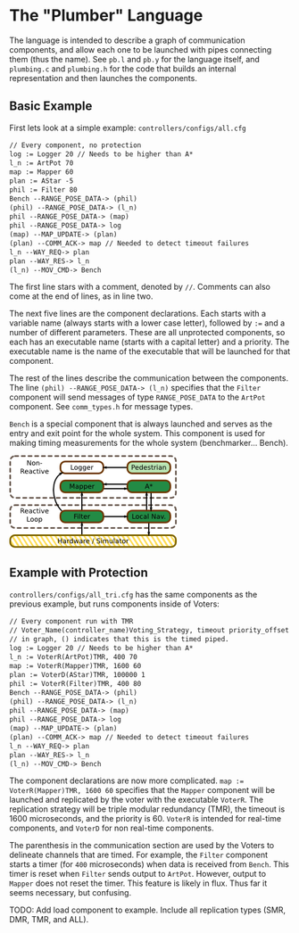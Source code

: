 # The "Plumber" Language

The language is intended to describe a graph of communication components, and allow each one to be launched with pipes connecting them (thus the name). See `pb.l` and `pb.y` for the language itself, and `plumbing.c` and `plumbing.h` for the code that builds an internal representation and then launches the components.

## Basic Example

First lets look at a simple example: `controllers/configs/all.cfg`

    // Every component, no protection
    log := Logger 20 // Needs to be higher than A*
    l_n := ArtPot 70
    map := Mapper 60
    plan := AStar -5
    phil := Filter 80
    Bench --RANGE_POSE_DATA-> (phil)
    (phil) --RANGE_POSE_DATA-> (l_n)
    phil --RANGE_POSE_DATA-> (map)
    phil --RANGE_POSE_DATA-> log
    (map) --MAP_UPDATE-> (plan)
    (plan) --COMM_ACK-> map // Needed to detect timeout failures
    l_n --WAY_REQ-> plan
    plan --WAY_RES-> l_n
    (l_n) --MOV_CMD-> Bench

The first line stars with a comment, denoted by `//`. Comments can also come at the end of lines, as in line two.

The next five lines are the component declarations. Each starts with a variable name (always starts with a lower case letter), followed by `:=` and a number of different parameters. These are all unprotected components, so each has an executable name (starts with a capital letter) and a priority. The executable name is the name of the executable that will be launched for that component.

The rest of the lines describe the communication between the components. The line `(phil) --RANGE_POSE_DATA-> (l_n)` specifies that the `Filter` component will send messages of type `RANGE_POSE_DATA` to the `ArtPot` component. See `comm_types.h` for message types.

`Bench` is a special component that is always launched and serves as the entry and exit point for the whole system. This component is used for making timing measurements for the whole system (benchmarker... Bench).

![Components with communication channels (Pedestrian is not in the examples shown here).](../docs/system.png?raw=true "Components")

## Example with Protection

`controllers/configs/all_tri.cfg` has the same components as the previous example, but runs components inside of Voters:

    // Every component run with TMR
    // Voter_Name(controller_name)Voting_Strategy, timeout priority_offset
    // in graph, () indicates that this is the timed piped.
    log := Logger 20 // Needs to be higher than A*
    l_n := VoterR(ArtPot)TMR, 400 70
    map := VoterR(Mapper)TMR, 1600 60
    plan := VoterD(AStar)TMR, 100000 1
    phil := VoterR(Filter)TMR, 400 80
    Bench --RANGE_POSE_DATA-> (phil)
    (phil) --RANGE_POSE_DATA-> (l_n)
    phil --RANGE_POSE_DATA-> (map)
    phil --RANGE_POSE_DATA-> log
    (map) --MAP_UPDATE-> (plan)
    (plan) --COMM_ACK-> map // Needed to detect timeout failures
    l_n --WAY_REQ-> plan
    plan --WAY_RES-> l_n
    (l_n) --MOV_CMD-> Bench

The component declarations are now more complicated. `map := VoterR(Mapper)TMR, 1600 60` specifies that the `Mapper` component will be launched and replicated by the voter with the executable `VoterR`. The replication strategy will be triple modular redundancy (TMR), the timeout is 1600 microseconds, and the priority is 60. `VoterR` is intended for real-time components, and `VoterD` for non real-time components.

The parenthesis in the communication section are used by the Voters to delineate channels that are timed. For example, the `Filter` component starts a timer (for `400` microseconds) when data is received from `Bench`. This timer is reset when `Filter` sends output to `ArtPot`. However, output to `Mapper` does not reset the timer. This feature is likely in flux. Thus far it seems necessary, but confusing.

TODO: Add load component to example. Include all replication types (SMR, DMR, TMR, and ALL).
